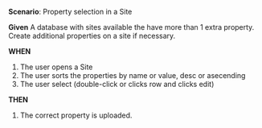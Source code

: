 **Scenario**: Property selection in a Site
  
**Given** 
A database with sites available the have more than 1 extra property.
Create additional properties on a site if necessary.

**WHEN**
1. The user opens a Site
2. The user sorts the properties by name or value, desc or asecending
3. The user select (double-click or clicks row and clicks edit)

**THEN**
1. The correct property is uploaded.
